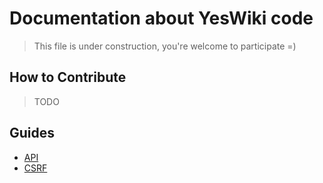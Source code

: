 Documentation about YesWiki code
===============================

> This file is under construction, you're welcome to participate =)

## How to Contribute

> TODO

## Guides

 - [API](api.md)
 - [CSRF](csrf.md)